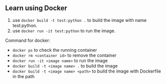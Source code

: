 ## Learn using Docker
1. use `docker build -t test:python .` to build the image with name test:python. 
2. use `docker run -it test:python` to run the image.

Command for docker:
- `docker ps` to check the running container
- `docker rm <container id>` to remove the container
- `docker run -it <image name>` to run the image
- `docker build -t <image name> .` to build the image
- `docker build -t <image name> <path>` to build the image with Dockerfile in the path

